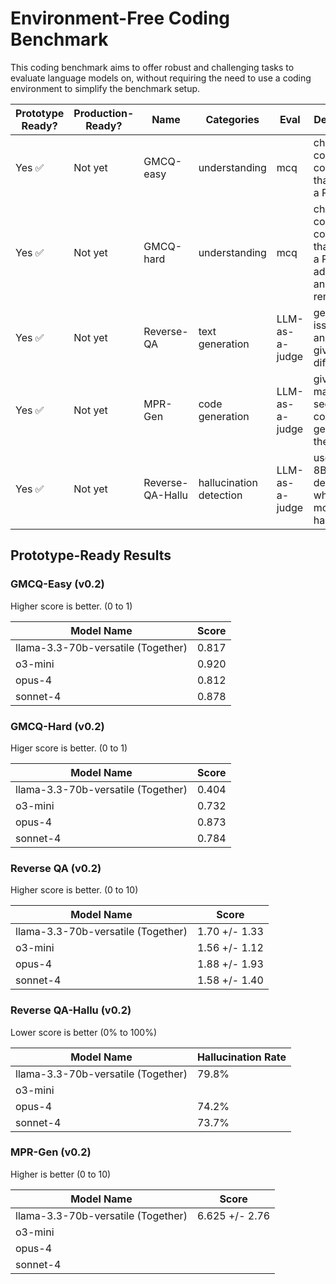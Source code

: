 # Environment-Free Coding Benchmark

This coding benchmark aims to offer robust and challenging tasks to evaluate
language models on, without requiring the need to use a coding environment to
simplify the benchmark setup.

| Prototype Ready? | Production-Ready? | Name | Categories | Eval | Description |
| --- | --- | --- | --- | --- | --- |
| Yes ✅| Not yet | GMCQ-easy | understanding | mcq | choose the correct code diff that closes a PR |
| Yes ✅| Not yet | GMCQ-hard | understanding | mcq | choose the correct code diff that closes a PR, with additions and removals |
| Yes ✅| Not yet| Reverse-QA | text generation | LLM-as-a-judge | generate an issue title and body given code diff |
| Yes ✅ | Not yet | MPR-Gen | code generation | LLM-as-a-judge | given a maksed section of a code diff, generate the code |
| Yes ✅ | Not yet | Reverse-QA-Hallu | hallucination detection | LLM-as-a-judge | uses Lynx-8B to determine whether the model hallucinated |

## Prototype-Ready Results

### GMCQ-Easy (v0.2)

Higher score is better. (0 to 1)

| Model Name | Score |
| --- | --- |
| llama-3.3-70b-versatile (Together) | 0.817 |
| o3-mini |  0.920 |
| opus-4 | 0.812 |
| sonnet-4| 0.878 | 

### GMCQ-Hard (v0.2)

Higer score is better. (0 to 1)

| Model Name | Score |
| --- | --- |
| llama-3.3-70b-versatile (Together) | 0.404 |
| o3-mini | 0.732 |
| opus-4 | 0.873 |
| sonnet-4| 0.784 | 

### Reverse QA (v0.2)

Higher score is better. (0 to 10)

| Model Name | Score |
| --- | --- |
| llama-3.3-70b-versatile (Together) | 1.70 +/- 1.33 |
| o3-mini | 1.56 +/- 1.12  |
| opus-4 | 1.88 +/- 1.93 |
| sonnet-4| 1.58 +/- 1.40 | 

### Reverse QA-Hallu (v0.2)

Lower score is better (0% to 100%)

| Model Name | Hallucination Rate |
| --- | --- |
| llama-3.3-70b-versatile (Together) | 79.8% |
| o3-mini |   |
| opus-4 | 74.2% |
| sonnet-4| 73.7% | 

### MPR-Gen (v0.2)

Higher is better (0 to 10)

| Model Name | Score |
| --- | --- |
| llama-3.3-70b-versatile (Together) | 6.625 +/- 2.76 |
| o3-mini |   |
| opus-4 |  |
| sonnet-4| | 
